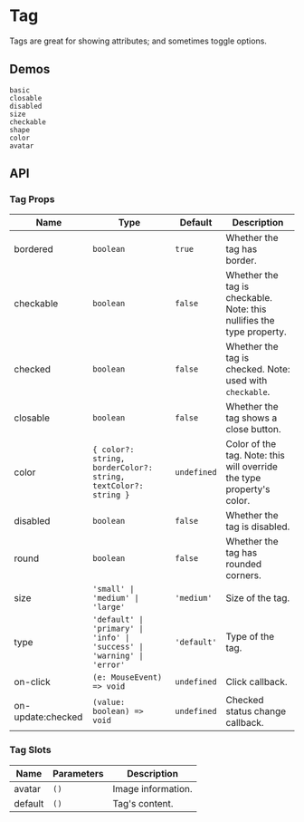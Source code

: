 # Tag

Tags are great for showing attributes; and sometimes toggle options.

## Demos

```demo
basic
closable
disabled
size
checkable
shape
color
avatar
```

## API

### Tag Props

| Name | Type | Default | Description |
| --- | --- | --- | --- |
| bordered | `boolean` | `true` | Whether the tag has border. |
| checkable | `boolean` | `false` | Whether the tag is checkable. Note: this nullifies the type property. |
| checked | `boolean` | `false` | Whether the tag is checked. Note: used with `checkable`. |
| closable | `boolean` | `false` | Whether the tag shows a close button. |
| color | `{ color?: string, borderColor?: string, textColor?: string }` | `undefined` | Color of the tag. Note: this will override the type property's color. |
| disabled | `boolean` | `false` | Whether the tag is disabled. |
| round | `boolean` | `false` | Whether the tag has rounded corners. |
| size | `'small' \| 'medium' \| 'large'` | `'medium'` | Size of the tag. |
| type | `'default' \| 'primary' \| 'info' \| 'success' \| 'warning' \| 'error'` | `'default'` | Type of the tag. |
| on-click | `(e: MouseEvent) => void` | `undefined` | Click callback. |
| on-update:checked | `(value: boolean) => void` | `undefined` | Checked status change callback. |

### Tag Slots

| Name    | Parameters | Description        |
| ------- | ---------- | ------------------ |
| avatar  | `()`       | Image information. |
| default | `()`       | Tag's content.     |
